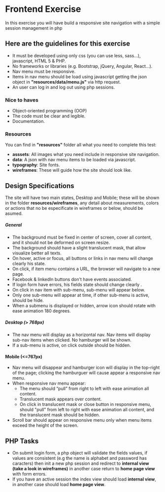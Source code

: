 # Frontend Exercise
In this exercise you will have build a responsive site navigation with a simple session management in php

## Here are the guidelines for this exercise
* It must be developed using only css (you can use less, sass...), javascript, HTML 5 & PHP.
* No frameworks or libraries (e.g. Bootstrap, jQuery, Angular, React...).
* Nav menu must be responsive.
* Items in nav menu should be load using javascript getting the json object in **"resources/data/menu.js"** via http request.
* An user can log in and log out using php sessions.

### Nice to haves
* Object-oriented programming (OOP)
* The code must be clear and legible.
* Documentation.

### Resources
You can find in **"resources"** folder all what you need to complete this test:
* **asssets**: All images what you need include in responsive site navigation.
* **data**: A json with nav menu items to be loaded via javascript.
* **typography**: Site fonts.
* **wireframes**: These will guide how the site should look like.


## Design Specifications
The site will have two main states, Desktop and Mobile; these will be shown in the folder **resources/wireframes**, any detail about measurements, colors or actions that no be especificate in wireframes or below, should be asumed.

##### General
* The background must be fixed in center of screen, cover all content, and it should not be deformed on screen resize.
* The background should have a slight translucent mask, that allow visualize better all texts.
* On hover, active or focus, all buttons or links in nav menu will change clearly his state.
* On click, if item menu contains a URL, the browser will navigate to a new page.
* Facebook & linkedIn buttons don't have events associated.
* If login form have errors, his fields state should change clearly .
* On click in nav item with sub-menu, sub-menu will appear below.
* Only one sub-menu will appear at time, if other sub-menu is active, should be hide.
* When a submenu is displayed or hidden, arrow icon should rotate with ease animation 180 degrees.

##### Desktop (> 768px)
* The nav menu will display as a horizontal nav. Nav items will display sub-nav items when clicked. No hamburger will be shown.
* If a sub-menu is active, on click outside should be hidden.

#### Mobile (<=767px)
* Nav menu will disappear and hamburger icon will display in the top-right of the page; clicking the hamburguer will cause appear a responsive nav menu.
* When responsive nav menu appear:
    * The menu should “pull” from right to left with ease animation all content.
    * Translucent mask appears over content.
    * On click in translucent mask or close button in responsive menu, should "pull" from left to right with ease animation all content, and the translucent mask should be hidden.
* Scroll bar should appear on responsive menu only when menu items exceed the height of the screen.


## PHP Tasks
* On submit login form, a php object will validate the fields values, if values are consistent (e.g the name is alphabet and password has caracters) then init a new php session and redirect to **internal view (take a look in wireframes)** in another case return to **home page view** with form errors.
* If you have an active session the index view should load **internal view**, in another case should load **home page view**.
